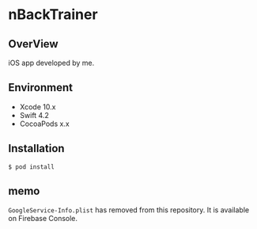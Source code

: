 # nBackTrainer

## OverView
iOS app developed by me.

## Environment
- Xcode 10.x
- Swift 4.2
- CocoaPods x.x

## Installation

```fish
$ pod install
```

## memo
`GoogleService-Info.plist` has removed from this repository.
It is available on Firebase Console.
